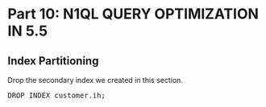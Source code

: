 # Part 10: N1QL QUERY OPTIMIZATION IN 5.5

## Index Partitioning

Drop the secondary index we created in this section.

<pre id="example">
DROP INDEX customer.ih;
</pre>
